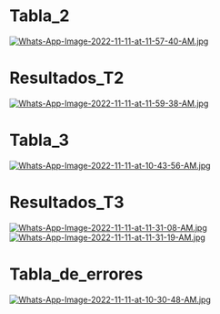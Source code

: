 # Tabla_2
[![Whats-App-Image-2022-11-11-at-11-57-40-AM.jpg](https://i.postimg.cc/Kzvgcj6J/Whats-App-Image-2022-11-11-at-11-57-40-AM.jpg)](https://postimg.cc/7CdLmHY2)
# Resultados_T2
[![Whats-App-Image-2022-11-11-at-11-59-38-AM.jpg](https://i.postimg.cc/90N742dZ/Whats-App-Image-2022-11-11-at-11-59-38-AM.jpg)](https://postimg.cc/D4LZDtYw)
# Tabla_3
[![Whats-App-Image-2022-11-11-at-10-43-56-AM.jpg](https://i.postimg.cc/rFNPdY3s/Whats-App-Image-2022-11-11-at-10-43-56-AM.jpg)](https://postimg.cc/gnrDQ4Yb)
# Resultados_T3
[![Whats-App-Image-2022-11-11-at-11-31-08-AM.jpg](https://i.postimg.cc/k5mGjGwf/Whats-App-Image-2022-11-11-at-11-31-08-AM.jpg)](https://postimg.cc/k2T7Gn0b)
[![Whats-App-Image-2022-11-11-at-11-31-19-AM.jpg](https://i.postimg.cc/x8zSDy1H/Whats-App-Image-2022-11-11-at-11-31-19-AM.jpg)](https://postimg.cc/sGsL5WSD)
# Tabla_de_errores
[![Whats-App-Image-2022-11-11-at-10-30-48-AM.jpg](https://i.postimg.cc/3wYpktM8/Whats-App-Image-2022-11-11-at-10-30-48-AM.jpg)](https://postimg.cc/YvDjVfqZ)
